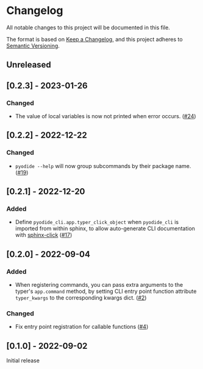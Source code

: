 # Changelog
All notable changes to this project will be documented in this file.

The format is based on [Keep a Changelog](https://keepachangelog.com/en/1.0.0/),
and this project adheres to [Semantic Versioning](https://semver.org/spec/v2.0.0.html).

## Unreleased

## [0.2.3] - 2023-01-26

### Changed
  - The value of local variables is now not printed when error occurs.
    ([#24](https://github.com/pyodide/pyodide-cli/pull/24))

## [0.2.2] - 2022-12-22
### Changed
 - `pyodide --help` will now group subcommands by their package name.
   ([#19](https://github.com/pyodide/pyodide-cli/pull/19))

## [0.2.1] - 2022-12-20
### Added
 - Define `pyodide_cli.app.typer_click_object` when `pyodide_cli` is imported from within sphinx,
   to allow auto-generate CLI documentation with [sphinx-click](https://sphinx-click.readthedocs.io/en/latest/)
   ([#17](https://github.com/pyodide/pyodide-cli/pull/17))


## [0.2.0] - 2022-09-04
### Added
 - When registering commands, you can pass extra arguments to the typer's `app.command` method, by setting
   CLI entry point function attribute `typer_kwargs` to the corresponding kwargs dict.
   ([#2](https://github.com/pyodide/pyodide-cli/pull/2))

### Changed

 - Fix entry point registration for callable functions ([#4](https://github.com/pyodide/pyodide-cli/pull/4))

## [0.1.0] - 2022-09-02

Initial release
